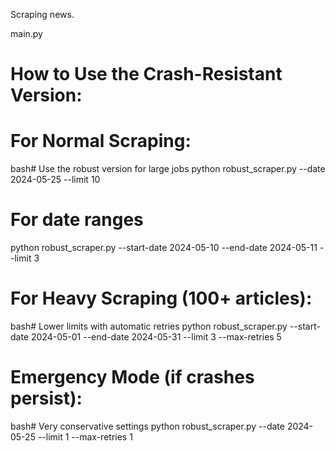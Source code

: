 Scraping news.

main.py




# How to Use the Crash-Resistant Version:
# For Normal Scraping:
bash# Use the robust version for large jobs
python robust_scraper.py --date 2024-05-25 --limit 10

# For date ranges  
python robust_scraper.py --start-date 2024-05-10 --end-date 2024-05-11 --limit 3

# For Heavy Scraping (100+ articles):
bash# Lower limits with automatic retries
python robust_scraper.py --start-date 2024-05-01 --end-date 2024-05-31 --limit 3 --max-retries 5

# Emergency Mode (if crashes persist):
bash# Very conservative settings
python robust_scraper.py --date 2024-05-25 --limit 1 --max-retries 1